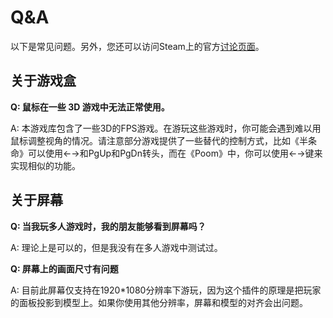 # Q&A

以下是常见问题。另外，您还可以访问Steam上的官方[讨论页面](https://steamcommunity.com/workshop/filedetails/discussion/3145035529/4145068512472511099/)。

## 关于游戏盒

**Q:  鼠标在一些 3D 游戏中无法正常使用。**

A: 本游戏库包含了一些3D的FPS游戏。在游玩这些游戏时，你可能会遇到难以用鼠标调整视角的情况。请注意部分游戏提供了一些替代的控制方式，比如《半条命》可以使用←→和PgUp和PgDn转头，而在《Poom》中，你可以使用←→键来实现相似的功能。

## 关于屏幕

**Q:  当我玩多人游戏时，我的朋友能够看到屏幕吗？**

A:  理论上是可以的，但是我没有在多人游戏中测试过。

**Q: 屏幕上的画面尺寸有问题**

A:  目前此屏幕仅支持在1920*1080分辨率下游玩，因为这个插件的原理是把玩家的面板投影到模型上。如果你使用其他分辨率，屏幕和模型的对齐会出问题。


